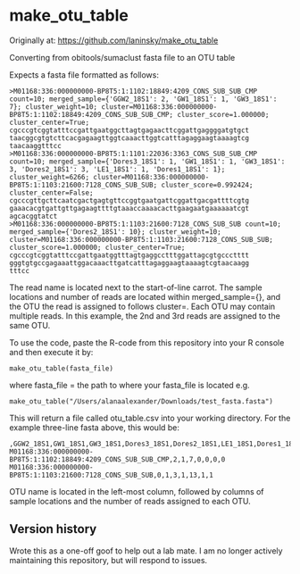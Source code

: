 # make_otu_table
Originally at: https://github.com/laninsky/make_otu_table

Converting from obitools/sumaclust fasta file to an OTU table

Expects a fasta file formatted as follows:
```
>M01168:336:000000000-BP8T5:1:1102:18849:4209_CONS_SUB_SUB_CMP count=10; merged_sample={'GGW2_18S1': 2, 'GW1_18S1': 1, 'GW3_18S1': 7}; cluster_weight=10; cluster=M01168:336:000000000-BP8T5:1:1102:18849:4209_CONS_SUB_SUB_CMP; cluster_score=1.000000; cluster_center=True; 
cgcccgtcggtatttccgattgaatggcttagtgagaacttcggattgaggggatgtgct
taacggcgtgtcttcacgagaagttggtcaaacttggtcatttagaggaagtaaaagtcg
taacaaggtttcc
>M01168:336:000000000-BP8T5:1:1101:22036:3363_CONS_SUB_SUB_CMP count=10; merged_sample={'Dores3_18S1': 1, 'GW1_18S1': 1, 'GW3_18S1': 3, 'Dores2_18S1': 3, 'LE1_18S1': 1, 'Dores1_18S1': 1}; cluster_weight=6266; cluster=M01168:336:000000000-BP8T5:1:1103:21600:7128_CONS_SUB_SUB; cluster_score=0.992424; cluster_center=False; 
cgcccgttgcttcaatcgactgagtgttccggtgaatgattcggattgacgattttcgtg
gaaacacgtgattgttgagaagttttgtaaaccaaaacacttgaagaatgaaaaaatcgt
agcacggtatct
>M01168:336:000000000-BP8T5:1:1103:21600:7128_CONS_SUB_SUB count=10; merged_sample={'Dores2_18S1': 10}; cluster_weight=10; cluster=M01168:336:000000000-BP8T5:1:1103:21600:7128_CONS_SUB_SUB; cluster_score=1.000000; cluster_center=True; 
cgcccgtcggtatttccgattgaatggtttagtgaggcctttggattagcgtgccctttt
gggtgtgccgagaaattggacaaacttgatcatttagaggaagtaaaagtcgtaacaagg
tttcc
```
The read name is located next to the start-of-line carrot. The sample locations and number of reads are located within merged_sample={}, and the OTU the read is assigned to follows cluster=. Each OTU may contain multiple reads. In this example, the 2nd and 3rd reads are assigned to the same OTU.

To use the code, paste the R-code from this repository into your R console and then execute it by:
```
make_otu_table(fasta_file)
```
where fasta_file = the path to where your fasta_file is located e.g.
```
make_otu_table("/Users/alanaalexander/Downloads/test_fasta.fasta")
```
This will return a file called otu_table.csv into your working directory. For the example three-line fasta above, this would be:
```
,GGW2_18S1,GW1_18S1,GW3_18S1,Dores3_18S1,Dores2_18S1,LE1_18S1,Dores1_18S1
M01168:336:000000000-BP8T5:1:1102:18849:4209_CONS_SUB_SUB_CMP,2,1,7,0,0,0,0
M01168:336:000000000-BP8T5:1:1103:21600:7128_CONS_SUB_SUB,0,1,3,1,13,1,1
```
OTU name is located in the left-most column, followed by columns of sample locations and the number of reads assigned to each OTU.

## Version history 
Wrote this as a one-off goof to help out a lab mate. I am no longer actively maintaining this repository, but will respond to issues.
